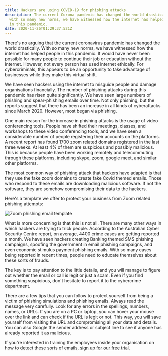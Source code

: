 ```yaml
---
title: Hackers are using COVID-19 for phishing attacks
description: The current Corona pandemic has changed the world drastically, and
  with so many new norms, we have witnessed how the internet has helped people
  in this pandemic.
date: 2020-11-26T01:29:37.521Z
---
```

There's no arguing that the current coronavirus pandemic has changed the world drastically. With so many new norms, we have witnessed how the internet has helped people in this pandemic. It would have never been possible for many people to continue their job or education without the internet. However, not every person has used internet ethically. For cybercriminals, this appears to be an opportunity to take advantage of businesses while they make this virtual shift.

We have seen hackers using the internet to misguide people and damage organisations financially. The number of phishing attacks during this pandemic has risen quite significantly. We have seen large numbers of phishing and spear-phishing emails over time. Not only phishing, but the reports suggest that there has been an increase in all kinds of cyberattacks since March 2020. However, most began via phishing.

One main reason for the increase in phishing attacks is the usage of video conferencing tools. People have shifted their meetings, classes, and workshops to these video conferencing tools, and we have seen a considerable number of people registering their accounts on the platforms. A recent report has found 1700 zoom related domains registered in the last three weeks. At least 4% of them are suspicious and possibly malicious. This is because people have been working remotely and telecommuting through these platforms, including skype, zoom, google meet, and similar other platforms.

The most common way of phishing attack that hackers have adapted is that they use the fake zoom domains to create fake Covid themed emails. Those who respond to these emails are downloading malicious software. If not the software, they are somehow compromising their data to the hackers. 

Here's a template we offer to protect your business from Zoom related phishing attempts:

![Zoom phishing email template](/assets/images/posts/step-2.png "Create a zoom phishing email training test with fished.io")



What is more concerning is that this is not all. There are many other ways in which hackers are trying to trick people. According to the Australian Cyber Security Centre report, on average, 4400 crime cases are getting reported a month. We have seen hackers creating Banking themed SMS phishing campaigns, spoofing the government in email phishing campaigns, and even economic stimulus payment phishing emails. With so many cases being reported in recent times, people need to educate themselves about these sorts of frauds. 

The key is to pay attention to the little details, and you will manage to figure out whether the email or call is legit or just a scam. Even if you find something suspicious, don't hesitate to report it to the cybercrime department.

There are a few tips that you can follow to protect yourself from being a victim of phishing simulations and phishing emails. Always read the message very carefully. Look for any errors in the spellings, numbers, names, or URLs. If you are on a PC or laptop, you can hover your mouse over the link and can check if the URL is legit or not. This way, you will save yourself from visiting the URL and compromising all your data and details. You can also Google the sender address or subject line to see if anyone has already reported it as malicious.

If you're interested in training the employees inside your organisation on how to detect these sorts of emails, [sign up for our free trial](https://app.fished.io/sign-up).